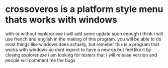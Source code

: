 # crossoveros is a platform style menu thats works with windows
with or without explorer.exe
i will add some update soon enough
i think i will use french and english in the making of this program.
you will be able to do most things like windows does actually, but remeber this is a program that works with
windows so dont expect to have a new os but feel like it by closing explorer.exe
i am looking for testers that i will release version and people will comment me the bugs
